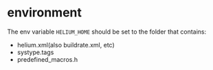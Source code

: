 # environment

The env variable `HELIUM_HOME` should be set to the folder that contains:

* helium.xml(also buildrate.xml, etc)
* systype.tags
* predefined_macros.h
